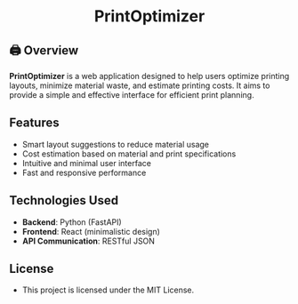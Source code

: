 <h1 align="center">PrintOptimizer</h1>

## 🖨️ Overview

**PrintOptimizer** is a web application designed to help users optimize printing layouts, minimize material waste, and estimate printing costs. It aims to provide a simple and effective interface for efficient print planning.

## Features

- Smart layout suggestions to reduce material usage
- Cost estimation based on material and print specifications
- Intuitive and minimal user interface
- Fast and responsive performance

## Technologies Used

- **Backend**: Python (FastAPI)
- **Frontend**: React (minimalistic design)
- **API Communication**: RESTful JSON

## License

- This project is licensed under the MIT License.


